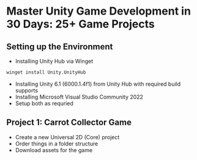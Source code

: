 # Master Unity Game Development in 30 Days: 25+ Game Projects

## Setting up the Environment
* Installing Unity Hub via Winget
```bash
winget install Unity.UnityHub
```

* Installing Unity 6.1 (6000.1.4f1) from Unity Hub with required build supports
* Installing Microsoft Visual Studio Community 2022
* Setup both as requried

## Project 1: Carrot Collector Game
* Create a new Universal 2D (Core) project
* Order things in a folder structure
* Download assets for the game

